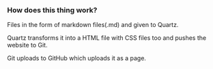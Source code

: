 ### How does this thing work?
Files in the form of markdown files(.md) and given to Quartz. 

Quartz transforms it into a HTML file with CSS files too and pushes the website to Git. 

Git uploads to GitHub which uploads it as a page.